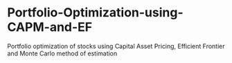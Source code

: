 # Portfolio-Optimization-using-CAPM-and-EF
Portfolio optimization of stocks using Capital Asset Pricing, Efficient Frontier and Monte Carlo method of estimation

